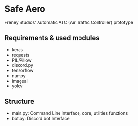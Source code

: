 
# Safe Aero

Frêney Studios' Automatic ATC (Air Traffic Controller) prototype

## Requirements & used modules

- keras
- requests
- PIL/Pillow
- discord.py
- tensorflow
- numpy
- imageai
- yolov

## Structure

- main.py:  Command Line Interface, core, utilities functions
- bot.py: Discord bot Interface